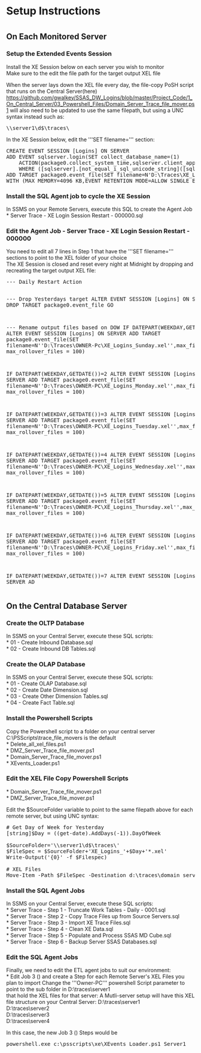 <h1>Setup Instructions<h1>
<h2>On Each Monitored Server</h2>
<h3>Setup the Extended Events Session</h3>
Install the XE Session below on each server you wish to monitor<br>
Make sure to the edit the file path for the target output XEL file<br>

When the server lays down the XEL file every day, the file-copy PoSH script that runs on the Central Server(here)<br>
https://github.com/gwalkey/SSAS_DW_Logins/blob/master/Project_Code/1_On_Central_Server/03_Powershell_Files/Domain_Server_Trace_file_mover.ps1
will also need to be updated to use the same filepath, but using a UNC syntax instead such as:<br>
<pre>
\\server1\d$\traces\
</pre>

In the XE Session below, edit the '''SET filename=''' section:
<pre>
CREATE EVENT SESSION [Logins] ON SERVER 
ADD EVENT sqlserver.login(SET collect_database_name=(1)
    ACTION(package0.collect_system_time,sqlserver.client_app_name,sqlserver.client_hostname,sqlserver.database_id,sqlserver.database_name,sqlserver.nt_username,sqlserver.server_instance_name,sqlserver.session_nt_username,sqlserver.username)
    WHERE ([sqlserver].[not_equal_i_sql_unicode_string]([sqlserver].[client_app_name],N'Microsoft SQL Server Management Studio - Transact-SQL IntelliSense') AND NOT [sqlserver].[like_i_sql_unicode_string]([sqlserver].[client_app_name],N'SQLAgent%')))
ADD TARGET package0.event_file(SET filename=N'D:\Traces\XE_Logins_Dummy.xel',max_file_size=(100),max_rollover_files=(100))
WITH (MAX_MEMORY=4096 KB,EVENT_RETENTION_MODE=ALLOW_SINGLE_EVENT_LOSS,MAX_DISPATCH_LATENCY=30 SECONDS,MAX_EVENT_SIZE=0 KB,MEMORY_PARTITION_MODE=NONE,TRACK_CAUSALITY=OFF,STARTUP_STATE=ON)
</pre>

<h3>Install the SQL Agent job to cycle the XE Session</h3>
In SSMS on your Remote Servers, execute this SQL to create the Agent Job<br>
* Server Trace - XE Login Session Restart - 000000.sql

<h3>Edit the Agent Job - Server Trace - XE Login Session Restart - 000000</h3>
You need to edit all 7 lines in Step 1 that have the '''SET filename=''' sections to point to the XEL folder of your choice<br>
The XE Session is closed and reset every night at Midnight by dropping and recreating the target output XEL file:
<pre>
--- Daily Restart Action

--- Drop Yesterdays target
ALTER EVENT SESSION [Logins] ON SERVER 
DROP TARGET package0.event_file
GO

--- Rename output files based on DOW
IF DATEPART(WEEKDAY,GETDATE())=1
	ALTER EVENT SESSION [Logins] ON SERVER 
	ADD TARGET package0.event_file(SET filename=N''D:\Traces\OWNER-Pc\XE_Logins_Sunday.xel'',max_file_size=100, max_rollover_files = 100)

IF DATEPART(WEEKDAY,GETDATE())=2
	ALTER EVENT SESSION [Logins] ON SERVER 
	ADD TARGET package0.event_file(SET filename=N''D:\Traces\OWNER-PC\XE_Logins_Monday.xel'',max_file_size=100, max_rollover_files = 100)

IF DATEPART(WEEKDAY,GETDATE())=3
	ALTER EVENT SESSION [Logins] ON SERVER 
	ADD TARGET package0.event_file(SET filename=N''D:\Traces\OWNER-PC\XE_Logins_Tuesday.xel'',max_file_size=100, max_rollover_files = 100)

IF DATEPART(WEEKDAY,GETDATE())=4
	ALTER EVENT SESSION [Logins] ON SERVER 
	ADD TARGET package0.event_file(SET filename=N''D:\Traces\OWNER-PC\XE_Logins_Wednesday.xel'',max_file_size=100, max_rollover_files = 100)

IF DATEPART(WEEKDAY,GETDATE())=5
	ALTER EVENT SESSION [Logins] ON SERVER 
	ADD TARGET package0.event_file(SET filename=N''D:\Traces\OWNER-PC\XE_Logins_Thursday.xel'',max_file_size=100, max_rollover_files = 100)

IF DATEPART(WEEKDAY,GETDATE())=6
	ALTER EVENT SESSION [Logins] ON SERVER 
	ADD TARGET package0.event_file(SET filename=N''D:\Traces\OWNER-PC\XE_Logins_Friday.xel'',max_file_size=100, max_rollover_files = 100)

IF DATEPART(WEEKDAY,GETDATE())=7
	ALTER EVENT SESSION [Logins] ON SERVER 
	AD
</pre>


<h2>On the Central Database Server</h2>
<h3>Create the OLTP Database</h3>
In SSMS on your Central Server, execute these SQL scripts:<br>
 * 01 - Create Inbound Database.sql<br>
 * 02 - Create Inbound DB Tables.sql<br>

<h3>Create the OLAP Database</h3>
In SSMS on your Central Server, execute these SQL scripts:<br>
 * 01 - Create OLAP Database.sql<br>
 * 02 - Create Date Dimension.sql<br>
 * 03 - Create Other Dimension Tables.sql<br>
 * 04 - Create Fact Table.sql<br>

<h3>Install the Powershell Scripts</h3>
Copy the Powershell script to a folder on your central server<br>
C:\PSScripts\trace_file_movers is the default<br>
 * Delete_all_xel_files.ps1<br>
 * DMZ_Server_Trace_file_mover.ps1<br>
 * Domain_Server_Trace_file_mover.ps1<br>
 * XEvents_Loader.ps1<br>

<h3>Edit the XEL File Copy Powershell Scripts</h3>
* Domain_Server_Trace_file_mover.ps1<br>
* DMZ_Server_Trace_file_mover.ps1<br>

Edit the $SourceFolder variable to point to the same filepath above for each remote server, but using UNC syntax:
<pre>
# Get Day of Week for Yesterday
[string]$Day = ((get-date).AddDays(-1)).DayOfWeek

$SourceFolder='\\server1\d$\traces\'
$FileSpec = $SourceFolder+'XE_Logins_'+$Day+'*.xel'
Write-Output('{0}' -f $Filespec)

# XEL Files
Move-Item -Path $FileSpec -Destination d:\traces\domain_server1  -Force -ErrorAction SilentlyContinue -WarningAction SilentlyContinue
</pre>

<h3>Install the SQL Agent Jobs</h3>
In SSMS on your Central Server, execute these SQL scripts:<br>
 * Server Trace - Step 1 - Truncate Work Tables - Daily - 0001.sql<br>
 * Server Trace - Step 2 - Copy Trace Files up from Source Servers.sql<br>
 * Server Trace - Step 3 - Import XE Trace Files.sql<br>
 * Server Trace - Step 4 - Clean XE Data.sql<br>
 * Server Trace - Step 5 - Populate and Process SSAS MD Cube.sql<br>
 * Server Trace - Step 6 - Backup Server SSAS Databases.sql<br>

<h3>Edit the SQL Agent Jobs</h3>
Finally, we need to edit the ETL agent jobs to suit our environment:<br>
* Edit Job 3 () and create a Step for each Remote Server's XEL Files you plan to import
Change the '''Owner-PC''' powershell Script parameter to point to the sub folder in D:\traces\server1<br>
that hold the XEL files for that server:
A Mutli-server setup will have this XEL file structure on your Central Server:
D:\traces\server1<br>
D:\traces\server2<br>
D:\traces\server3<br>
D:\traces\server4<br>

In this case, the new Job 3 () Steps would be
<pre>
powershell.exe c:\psscripts\xe\XEvents_Loader.ps1 Server1
</pre>

